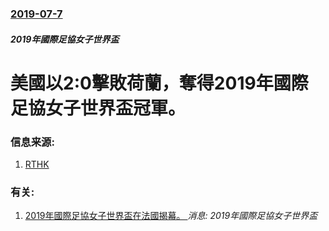 ### [2019-07-7](/news/2019/07/7/index.md)

##### 2019年國際足協女子世界盃
# 美國以2:0擊敗荷蘭，奪得2019年國際足協女子世界盃冠軍。 




### 信息来源:

1. [RTHK](https://news.rthk.hk/rthk/ch/component/k2/1467133-20190708.htm)

### 有关:

1. [2019年國際足協女子世界盃在法國揭幕。 ](/news/2019/06/7/2019年國際足協女子世界盃在法國揭幕.md) _消息: 2019年國際足協女子世界盃_
